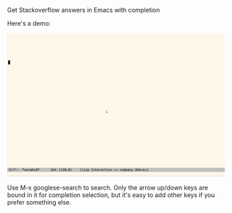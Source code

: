 Get Stackoverflow answers in Emacs with completion

Here's a demo: 

![Screenshot](https://raw.githubusercontent.com/codecoll/emacs-stackoverflow/master/screenshot.gif)

Use M-x googlese-search to search. Only the arrow up/down keys are bound in it for completion selection, but it's easy to add other keys if you prefer something else.
